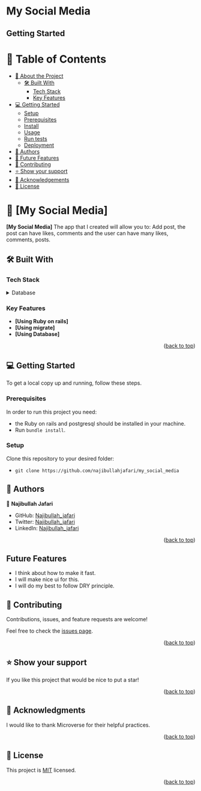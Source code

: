 # My Social Media





## Getting Started
<a name="readme-top"></a>
# 📗 Table of Contents

- [📖 About the Project](#about-project)
  - [🛠 Built With](#built-with)
    - [Tech Stack](#tech-stack)
    - [Key Features](#key-features)
  <!-- - [🚀 Live Demo](#live-demo) -->
- [💻 Getting Started](#getting-started)
  - [Setup](#setup)
  - [Prerequisites](#prerequisites)
  - [Install](#install)
  - [Usage](#usage)
  - [Run tests](#run-tests)
  - [Deployment](#triangular_flag_on_post-deployment)
- [👥 Authors](#authors)
- [🔭 Future Features](#future-features)
- [🤝 Contributing](#contributing)
- [⭐️ Show your support](#support)
- [🙏 Acknowledgements](#acknowledgements)
- [📝 License](#license)

# 📖 [My Social Media] <a name="about-project"></a>
**[My Social Media]** The app that I created will allow you to: Add post, the post can have likes, comments and the user can have many likes, comments, posts.

## 🛠 Built With <a name="built-with"></a>
### Tech Stack <a name="tech-stack"></a>

<details>
<summary>Database</summary>
  <ul>
    <li><a>Ruby</a></li>
  </ul>
</details>


<!-- Features -->

### Key Features <a name="key-features"></a>

- **[Using Ruby on rails]**
- **[Using migrate]**
- **[Using Database]**

<p align="right">(<a href="#readme-top">back to top</a>)</p>


<!-- GETTING STARTED -->

## 💻 Getting Started <a name="getting-started"></a>

To get a local copy up and running, follow these steps.

### Prerequisites

In order to run this project you need:

- the Ruby on rails and postgresql should be installed in your machine.
- Run `bundle install`.

### Setup

Clone this repository to your desired folder:

- `git clone https://github.com/najibullahjafari/my_social_media`

<!-- AUTHORS -->

## 👥 Authors <a name="authors"></a>

👤 **Najibullah Jafari**

- GitHub: [Najibullah_jafari](https://github.com/najibullahjafari)
- Twitter: [Najibullah_jafari](https://twitter.com/Najib_Jafari_)
- LinkedIn: [Najibullah_jafari](https://www.linkedin.com/in/najibullahjafari/)


<p align="right">(<a href="#readme-top">back to top</a>)</p>

## Future Features

- I think about how to make it fast.
- I will make nice ui for this.
- I will do my best to follow DRY principle.


<!-- CONTRIBUTING -->

## 🤝 Contributing <a name="contributing"></a>

Contributions, issues, and feature requests are welcome!

Feel free to check the [issues page](https://github.com/najibullahjafari/my_social_media/issues/).

<p align="right">(<a href="#readme-top">back to top</a>)</p>

<!-- SUPPORT -->

## ⭐️ Show your support <a name="support"></a>


If you like this project that would be nice to put a star!

<p align="right">(<a href="#readme-top">back to top</a>)</p>

<!-- ACKNOWLEDGEMENTS -->

## 🙏 Acknowledgments <a name="acknowledgements"></a>

I would like to thank Microverse for their helpful practices.

<p align="right">(<a href="#readme-top">back to top</a>)</p>

<!-- LICENSE -->

## 📝 License <a name="license"></a>

This project is [MIT](./LICENSE) licensed.


<p align="right">(<a href="#readme-top">back to top</a>)</p>
